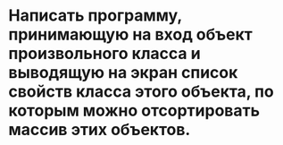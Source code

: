 # Написать программу, принимающую на вход объект произвольного класса и выводящую на экран список свойств класса этого объекта, по которым можно отсортировать массив этих объектов.

